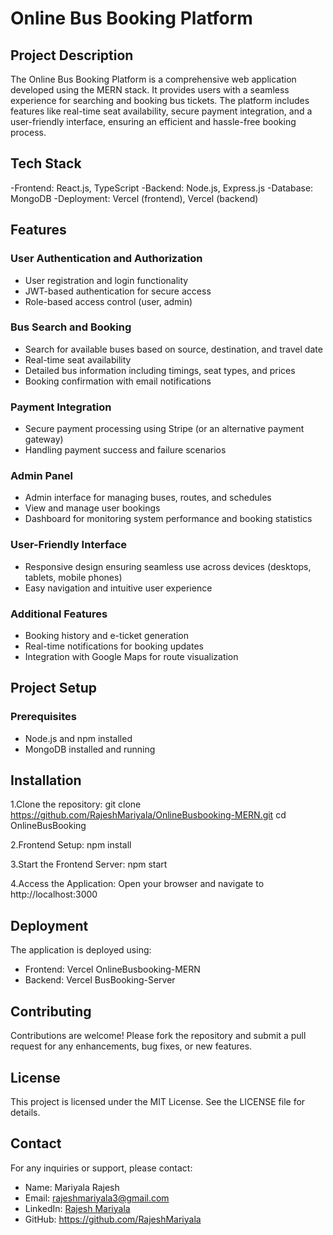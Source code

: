 # Online Bus Booking Platform
## Project Description
The Online Bus Booking Platform is a comprehensive web application developed using the MERN stack. It provides users with a seamless experience for searching and booking bus tickets. The platform includes features like real-time seat availability, secure payment integration, and a user-friendly interface, ensuring an efficient and hassle-free booking process.

## Tech Stack
-Frontend: React.js, TypeScript
-Backend: Node.js, Express.js
-Database: MongoDB
-Deployment: Vercel (frontend), Vercel (backend)

## Features
### User Authentication and Authorization
* User registration and login functionality
* JWT-based authentication for secure access
* Role-based access control (user, admin)
### Bus Search and Booking
* Search for available buses based on source, destination, and travel date
* Real-time seat availability
* Detailed bus information including timings, seat types, and prices
* Booking confirmation with email notifications
### Payment Integration
* Secure payment processing using Stripe (or an alternative payment gateway)
* Handling payment success and failure scenarios
### Admin Panel
* Admin interface for managing buses, routes, and schedules
* View and manage user bookings
* Dashboard for monitoring system performance and booking statistics
### User-Friendly Interface
* Responsive design ensuring seamless use across devices (desktops, tablets, mobile phones)
* Easy navigation and intuitive user experience
### Additional Features
* Booking history and e-ticket generation
* Real-time notifications for booking updates
* Integration with Google Maps for route visualization
## Project Setup
### Prerequisites
* Node.js and npm installed
* MongoDB installed and running
  
## Installation
1.Clone the repository:
git clone https://github.com/RajeshMariyala/OnlineBusbooking-MERN.git
cd OnlineBusBooking

2.Frontend Setup:
npm install

3.Start the Frontend Server:
npm start

4.Access the Application:
Open your browser and navigate to http://localhost:3000

## Deployment
The application is deployed using:

* Frontend: Vercel OnlineBusbooking-MERN
* Backend: Vercel BusBooking-Server

## Contributing
Contributions are welcome! Please fork the repository and submit a pull request for any enhancements, bug fixes, or new features.

## License
This project is licensed under the MIT License. See the LICENSE file for details.

## Contact
For any inquiries or support, please contact:

* Name: Mariyala Rajesh
* Email: rajeshmariyala3@gmail.com
* LinkedIn: [Rajesh Mariyala](https://www.linkedin.com/in/rajesh-mariyala-433187175/?trk=opento_sprofile_details)
* GitHub: https://github.com/RajeshMariyala
